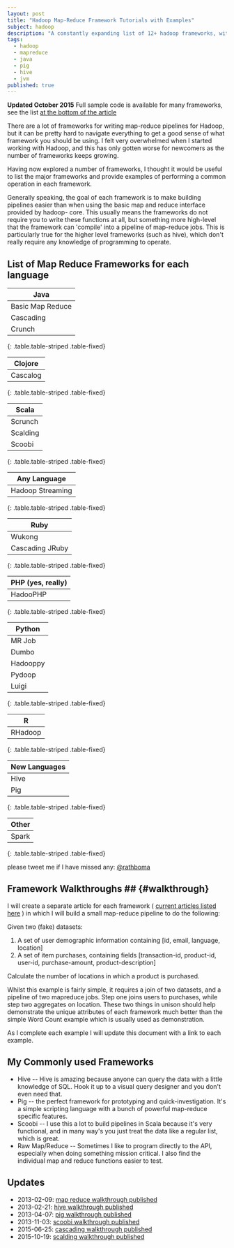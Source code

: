 ```yaml
---
layout: post
title: "Hadoop Map-Reduce Framework Tutorials with Examples"
subject: hadoop
description: "A constantly expanding list of 12+ hadoop frameworks, with code examples and documentation links"
tags: 
  - hadoop
  - mapreduce
  - java
  - pig
  - hive
  - jvm
published: true
---
```


 

**Updated October 2015** Full sample code is available for many frameworks, see the list [at the bottom of the article](#updates)

There are a lot of frameworks for writing map-reduce pipelines for Hadoop, but
it can be pretty hard to navigate everything to get a good sense of what
framework you should be using. I felt very overwhelmed when I started working
with Hadoop, and this has only gotten worse for newcomers as the number of
frameworks keeps growing.

Having now explored a number of frameworks, I thought it would be useful to
list the major frameworks and provide examples of performing a common
operation in each framework.

Generally speaking, the goal of each framework is to make building pipelines
easier than when using the basic map and reduce interface provided by hadoop-
core. This usually means the frameworks do not require you to write these
functions at all, but something more high-level that the framework can
'compile' into a pipeline of map-reduce jobs. This is particularly true for
the higher level frameworks (such as hive), which don't really require any
knowledge of programming to operate.

## List of Map Reduce Frameworks for each language

| Java |
| ---------------- |
| Basic Map Reduce | [walkthrough][1] | [docs](http://hadoop.apache.org/docs/r0.20.2/mapred_tutorial.html) |
| Cascading | [walkthrough][cascading-walkthrough]| [docs](http://cascading.org) |
| Crunch | *coming soon* | [docs](https://github.com/cloudera/crunch) |
{: .table.table-striped .table-fixed}

| Clojore |
|---|
| Cascalog | *coming soon* |[docs](https://github.com/cloudera/crunch) |
{: .table.table-striped .table-fixed}

| Scala|
|---|
| Scrunch | *coming soon* |[docs](https://github.com/cloudera/crunch/tree/master/scrunch) |
| Scalding | [walkthrough][scalding-walkthrough] | [docs](https://github.com/twitter/scalding) |
| Scoobi | [walkthrough][scoobi-walkthrough] | [docs](https://github.com/NICTA/scoobi) |
{: .table.table-striped .table-fixed}

| Any Language |
|--|
| Hadoop Streaming | *coming soon* | [docs](http://hadoop.apache.org/docs/r0.15.2/streaming.html) |
{: .table.table-striped .table-fixed}

| Ruby |
| -- |
| Wukong | *coming soon* | [docs](https://github.com/infochimps-labs/wukong) |
| Cascading JRuby | *coming soon* | [docs](https://github.com/etsy/cascading.jruby) |
{: .table.table-striped .table-fixed}


| PHP (yes, really) |
| --- |
| HadooPHP | *coming soon* | [docs](https://github.com/dzuelke/HadooPHP) |
{: .table.table-striped .table-fixed}

| Python |
| --- |
| MR Job | *coming soon* |[docs](https://github.com/Yelp/mrjob) |
| Dumbo | *coming soon* | [docs](https://github.com/klbostee/dumbo) |
| Hadooppy | *coming soon* | [docs](https://github.com/bwhite/hadoopy) |
| Pydoop | *coming soon* | [docs](http://pydoop.sourceforge.net/docs/) |
| Luigi | *coming soon* | [docs](https://github.com/spotify/luigi) |
{: .table.table-striped .table-fixed}

| R |
| --- |
| RHadoop | *coming soon* | [docs](https://github.com/RevolutionAnalytics/RHadoop) |
{: .table.table-striped .table-fixed}

| New Languages |
| --- |
| Hive | [walkthrough][2] | [docs](http://hive.apache.org/) |
| Pig | [walkthrough][3] | [docs](http://pig.apache.org/) |
{: .table.table-striped .table-fixed}


| Other |
|---|
| Spark | [walkthrough](http://beekeeperdata.com/posts/hadoop/2015/12/14/spark-scala-tutorial.html) | [docs](http://spark.apache.org/) |
{: .table.table-striped .table-fixed}


please tweet me if I have missed any: [@rathboma](http://twitter.com/rathboma)

## Framework Walkthroughs ## {#walkthrough}

I will create a separate article for each framework ( [current articles listed here](#updates) ) in which I will build a
small map-reduce pipeline to do the following:

Given two (fake) datasets:

1. A set of user demographic information containing \[id, email, language, location\]
2. A set of item purchases, containing fields \[transaction-id, product-id, user-id, purchase-amount, product-description\]

Calculate the number of locations in which a product is purchased.

Whilst this example is fairly simple, it requires a join of two datasets, and
a pipeline of two mapreduce jobs. Step one joins users to purchases, while
step two aggregates on location. These two things in unison should help
demonstrate the unique attributes of each framework much better than the
simple Word Count example which is usually used as demonstration.

As I complete each example I will update this document with a link to each
example.

## My Commonly used Frameworks

* Hive -- Hive is amazing because anyone can query the data with a little knowledge of SQL. Hook it up to a visual query designer and you don't even need that.
* Pig -- the perfect framework for prototyping and quick-investigation. It's a simple scripting language with a bunch of powerful map-reduce specific features.
* Scoobi -- I use this a lot to build pipelines in Scala because it's very functional, and in many way's you just treat the data like a regular list, which is great.
* Raw Map/Reduce -- Sometimes I like to program directly to the API, especially when doing something mission critical. I also find the individual map and reduce functions easier to test.


## Updates

* 2013-02-09: [map reduce walkthrough published][1]
* 2013-02-21: [hive walkthrough published][2]
* 2013-04-07: [pig walkthrough published][3]
* 2013-11-03: [scoobi walkthrough published][scoobi-walkthrough]
* 2015-06-25: [cascading walkthrough published][cascading-walkthrough]
* 2015-10-19: [scalding walkthrough published][scalding-walkthrough]

[1]: /2013/02/09/real-world-hadoop-implementing-a-left-outer-join-in-hadoop-map-reduce.html
[2]: /2013/02/20/real-world-hadoop---implementing-a-left-outer-join-in-hive.html
[3]: /2013/04/07/real-world-hadoop---implementing-a-left-outer-join-in-pig.html
[hadoop-book]:http://www.amazon.com/gp/product/1449311520/ref=as_li_qf_sp_asin_tl?ie=UTF8&camp=1789&creative=9325&creativeASIN=1449311520&linkCode=as2&tag=matratsblo-20
[hive-book]: http://www.amazon.com/gp/product/1449319335/ref=as_li_ss_tl?ie=UTF8&camp=1789&creative=390957&creativeASIN=1449319335&linkCode=as2&tag=matratsblo-20
[pig-book]: http://www.amazon.com/gp/product/1449302645/ref=as_li_ss_tl?ie=UTF8&camp=1789&creative=390957&creativeASIN=1449302645&linkCode=as2&tag=matratsblo-20
[scoobi-walkthrough]:/2013/11/03/real-world-hadoop---implementing-a-left-outer-join-with-scoobi.html
[cascading-walkthrough]:/2015/06/25/real-world-hadoop---implementing-a-left-outer-join-in-java-with-cascading.html
[scalding-walkthrough]:http://blog.matthewrathbone.com/2015/10/20/scalding-tutorial.html
